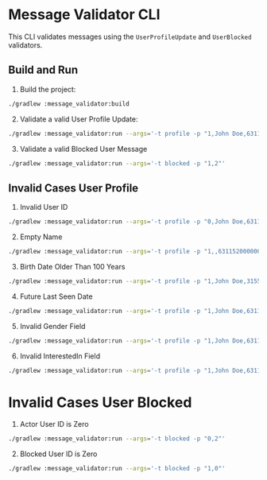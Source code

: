 # Message Validator CLI

This CLI validates messages using the `UserProfileUpdate` and `UserBlocked` validators.

## Build and Run

1. Build the project:

```bash
./gradlew :message_validator:build
```

2. Validate a valid User Profile Update:

```bash
./gradlew :message_validator:run --args='-t profile -p "1,John Doe,631152000000,1698278400000,male,women"'
```

3. Validate a valid Blocked User Message

```bash
./gradlew :message_validator:run --args='-t blocked -p "1,2"'
```

## Invalid Cases User Profile

1. Invalid User ID
```bash
./gradlew :message_validator:run --args='-t profile -p "0,John Doe,631152000000,1698278400000,male,women"'
```

2. Empty Name
```bash
./gradlew :message_validator:run --args='-t profile -p "1,,631152000000,1698278400000,male,women"'
```

3. Birth Date Older Than 100 Years
```bash
./gradlew :message_validator:run --args='-t profile -p "1,John Doe,315532800000,1698278400000,male,women"'
```

4. Future Last Seen Date
```bash
./gradlew :message_validator:run --args='-t profile -p "1,John Doe,631152000000,1893456000000,male,women"'
```

5. Invalid Gender Field
```bash
./gradlew :message_validator:run --args='-t profile -p "1,John Doe,631152000000,1698278400000,unknown,women"'
```

6. Invalid InterestedIn Field
```bash
./gradlew :message_validator:run --args='-t profile -p "1,John Doe,631152000000,1698278400000,male,invalid"'
```
# Invalid Cases User Blocked

1. Actor User ID is Zero
```bash
./gradlew :message_validator:run --args='-t blocked -p "0,2"'
```

2. Blocked User ID is Zero
```bash
./gradlew :message_validator:run --args='-t blocked -p "1,0"'
```